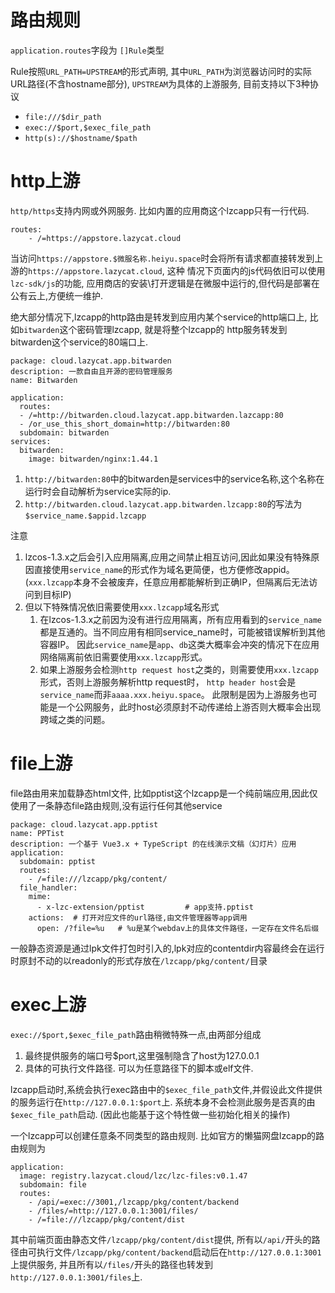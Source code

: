 路由规则
=========

`application.routes`字段为 `[]Rule`类型

Rule按照`URL_PATH=UPSTREAM`的形式声明, 其中`URL_PATH`为浏览器访问时的实际URL路径(不含hostname部分),
`UPSTREAM`为具体的上游服务, 目前支持以下3种协议

- `file:///$dir_path`
- `exec://$port,$exec_file_path`
- `http(s)://$hostname/$path`

http上游
=======

`http/https`支持内网或外网服务. 比如内置的应用商这个lzcapp只有一行代码.

```
routes:
    - /=https://appstore.lazycat.cloud
```
当访问`https://appstore.$微服名称.heiyu.space`时会将所有请求都直接转发到上游的`https://appstore.lazycat.cloud`, 这种
情况下页面内的js代码依旧可以使用`lzc-sdk/js`的功能, 应用商店的安装\打开逻辑是在微服中运行的,但代码是部署在公有云上,方便统一维护.

绝大部分情况下,lzcapp的http路由是转发到应用内某个service的http端口上, 比如`bitwarden`这个密码管理lzcapp, 就是将整个lzcapp的
http服务转发到bitwarden这个service的80端口上.

```
package: cloud.lazycat.app.bitwarden
description: 一款自由且开源的密码管理服务
name: Bitwarden

application:
  routes:
  - /=http://bitwarden.cloud.lazycat.app.bitwarden.lazcapp:80
  - /or_use_this_short_domain=http://bitwarden:80
  subdomain: bitwarden
services:
  bitwarden:
    image: bitwarden/nginx:1.44.1

```

1. `http://bitwarden:80`中的bitwarden是services中的service名称,这个名称在运行时会自动解析为service实际的ip.
2. `http://bitwarden.cloud.lazycat.app.bitwarden.lzcapp:80`的写法为`$service_name.$appid.lzcapp`

注意
1. lzcos-1.3.x之后会引入应用隔离,应用之间禁止相互访问,因此如果没有特殊原因直接使用`service_name`的形式作为域名更简便，也方便修改appid。(`xxx.lzcapp`本身不会被废弃，任意应用都能解析到正确IP，但隔离后无法访问到目标IP)
2. 但以下特殊情况依旧需要使用`xxx.lzcapp`域名形式
   1. 在lzcos-1.3.x之前因为没有进行应用隔离，所有应用看到的`service_name`都是互通的。当不同应用有相同service_name时，可能被错误解析到其他容器IP。
      因此`service_name`是`app`、`db`这类大概率会冲突的情况下在应用网络隔离前依旧需要使用`xxx.lzcapp`形式。
   2. 如果上游服务会检测`http request host`之类的，则需要使用`xxx.lzcapp`形式，否则上游服务解析http request时，
      `http header host`会是`service_name`而非`aaaa.xxx.heiyu.space`。
      此限制是因为上游服务也可能是一个公网服务，此时host必须原封不动传递给上游否则大概率会出现跨域之类的问题。

file上游
=========

file路由用来加载静态html文件, 比如pptist这个lzcapp是一个纯前端应用,因此仅使用了一条静态file路由规则,没有运行任何其他service

```
package: cloud.lazycat.app.pptist
name: PPTist
description: 一个基于 Vue3.x + TypeScript 的在线演示文稿（幻灯片）应用
application:
  subdomain: pptist
  routes:
    - /=file:///lzcapp/pkg/content/
  file_handler:
    mime:
      - x-lzc-extension/pptist         # app支持.pptist
    actions:  # 打开对应文件的url路径,由文件管理器等app调用
      open: /?file=%u   # %u是某个webdav上的具体文件路径，一定存在文件名后缀

```

一般静态资源是通过lpk文件打包时引入的,lpk对应的contentdir内容最终会在运行时原封不动的以readonly的形式存放在`/lzcapp/pkg/content/`目录


exec上游
=========

`exec://$port,$exec_file_path`路由稍微特殊一点,由两部分组成

1. 最终提供服务的端口号$port,这里强制隐含了host为127.0.0.1
2. 具体的可执行文件路径. 可以为任意路径下的脚本或elf文件.

lzcapp启动时,系统会执行exec路由中的`$exec_file_path`文件,并假设此文件提供的服务运行在`http://127.0.0.1:$port`上.
系统本身不会检测此服务是否真的由`$exec_file_path`启动. (因此也能基于这个特性做一些初始化相关的操作)

一个lzcapp可以创建任意条不同类型的路由规则. 比如官方的懒猫网盘lzcapp的路由规则为

```
application:
  image: registry.lazycat.cloud/lzc/lzc-files:v0.1.47
  subdomain: file
  routes:
    - /api/=exec://3001,/lzcapp/pkg/content/backend
    - /files/=http://127.0.0.1:3001/files/
    - /=file:///lzcapp/pkg/content/dist
```

其中前端页面由静态文件`/lzcapp/pkg/content/dist`提供,
所有以`/api/`开头的路径由可执行文件`/lzcapp/pkg/content/backend`启动后在`http://127.0.0.1:3001`上提供服务,
并且所有以`/files/`开头的路径也转发到`http://127.0.0.1:3001/files`上.
